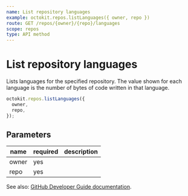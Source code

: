```yaml
---
name: List repository languages
example: octokit.repos.listLanguages({ owner, repo })
route: GET /repos/{owner}/{repo}/languages
scope: repos
type: API method
---
```


# List repository languages

Lists languages for the specified repository. The value shown for each language is the number of bytes of code written in that language.

```js
octokit.repos.listLanguages({
  owner,
  repo,
});
```

## Parameters

<table>
  <thead>
    <tr>
      <th>name</th>
      <th>required</th>
      <th>description</th>
    </tr>
  </thead>
  <tbody>
    <tr><td>owner</td><td>yes</td><td>

</td></tr>
<tr><td>repo</td><td>yes</td><td>

</td></tr>
  </tbody>
</table>

See also: [GitHub Developer Guide documentation](https://docs.github.com/rest/reference/repos/#list-repository-languages).
